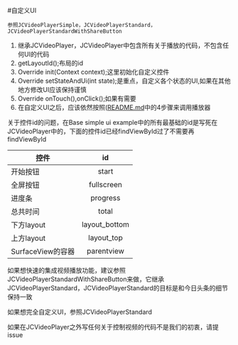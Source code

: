 #自定义UI

    参照JCVideoPlayerSimple，JCVideoPlayerStandard，JCVideoPlayerStandardWithShareButton
    
1. 继承JCVideoPlayer，JCVideoPlayer中包含所有关于播放的代码，不包含任何UI的代码
2. getLayoutId();布局的id
3. Override init(Context context);这里初始化自定义控件
4. Override setStateAndUi(int state);是重点，自定义各个状态的UI,如果在其他地方修改UI应该保持谨慎
5. Override onTouch(),onClick();如果有需要
6. 在自定义UI之后，应该依然按照([README.md](./README.md)中的4步骤来调用播放器

关于控件id的问题，在Base simple ui example中的所有最基础的id是写死在JCVideoPlayer中的，下面的控件id已经findViewById过了不需要再findViewById

| 控件        | id           |
| ------------- |:-------------:| 
| 开始按钮       | start         |
| 全屏按钮       | fullscreen    |
| 进度条         | progress      |
| 总共时间       | total         |
| 下方layout    | layout_bottom  |
| 上方layout    |    layout_top  |
| SurfaceView的容器 | parentview  |

如果想快速的集成视频播放功能，建议参照JCVideoPlayerStandardWithShareButton来做，它继承JCVideoPlayerStandard，JCVideoPlayerStandard的目标是和今日头条的细节保持一致

如果想完全自定义UI，参照JCVideoPlayerStandard

如果在JCVideoPlayer之外写任何关于控制视频的代码不是我们的初衷，请提issue